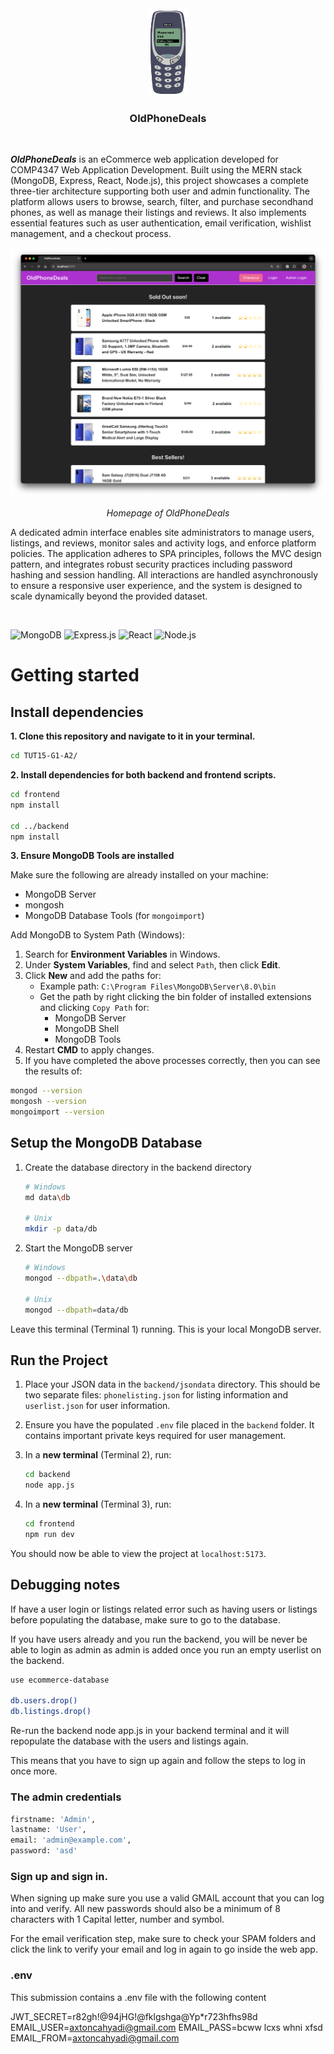 <br />
<div align="center">
    <img src="frontend/public/nokia.png" alt="Logo" width="60">
    <h3 align="center">OldPhoneDeals</h3>
</div>

<br />

**_OldPhoneDeals_** is an eCommerce web application developed for COMP4347 Web Application Development. Built using the MERN stack (MongoDB, Express, React, Node.js), this project showcases a complete three-tier architecture supporting both user and admin functionality. The platform allows users to browse, search, filter, and purchase secondhand phones, as well as manage their listings and reviews. It also implements essential features such as user authentication, email verification, wishlist management, and a checkout process.

<center>
  <img src="frontend/public/home.png" width="512">
  <p><em>Homepage of OldPhoneDeals</em></p>
</center>

A dedicated admin interface enables site administrators to manage users, listings, and reviews, monitor sales and activity logs, and enforce platform policies. The application adheres to SPA principles, follows the MVC design pattern, and integrates robust security practices including password hashing and session handling. All interactions are handled asynchronously to ensure a responsive user experience, and the system is designed to scale dynamically beyond the provided dataset.

<br>

![MongoDB](https://img.shields.io/badge/MongoDB-4EA94B?style=for-the-badge&logo=mongodb&logoColor=white)
![Express.js](https://img.shields.io/badge/Express%20js-000000?style=for-the-badge&logo=express&logoColor=white)
![React](https://img.shields.io/badge/React-20232A?style=for-the-badge&logo=react&logoColor=61DAFB)
![Node.js](https://img.shields.io/badge/Node%20js-339933?style=for-the-badge&logo=nodedotjs&logoColor=white)


# Getting started

## Install dependencies

**1. Clone this repository and navigate to it in your terminal.**

   ```bash
   cd TUT15-G1-A2/
   ```

**2. Install dependencies for both backend and frontend scripts.**
   ```bash
   cd frontend
   npm install

   cd ../backend
   npm install
   ```

**3. Ensure MongoDB Tools are installed**

   Make sure the following are already installed on your machine:
   - MongoDB Server
   - mongosh
   - MongoDB Database Tools (for `mongoimport`)

   Add MongoDB to System Path (Windows):
   1. Search for **Environment Variables** in Windows.
   2. Under **System Variables**, find and select `Path`, then click **Edit**.
   3. Click **New** and add the paths for:
      - Example path: `C:\Program Files\MongoDB\Server\8.0\bin`
      - Get the path by right clicking the bin folder of installed extensions and clicking `Copy Path` for:
         - MongoDB Server 
         - MongoDB Shell
         - MongoDB Tools
   4. Restart **CMD** to apply changes.
   5. If you have completed the above processes correctly, then you can see the results of:
   ```bash
   mongod --version
   mongosh --version
   mongoimport --version
   ```

## Setup the MongoDB Database

1. Create the database directory in the backend directory
   ```bash
   # Windows
   md data\db

   # Unix
   mkdir -p data/db
   ```

2. Start the MongoDB server
   ```bash
   # Windows
   mongod --dbpath=.\data\db

   # Unix
   mongod --dbpath=data/db
   ```

Leave this terminal (Terminal 1) running. This is your local MongoDB server.

## Run the Project

1. Place your JSON data in the `backend/jsondata` directory. This should be two separate files: `phonelisting.json` for listing information and `userlist.json` for user information.

2. Ensure you have the populated `.env` file placed in the `backend` folder. It contains important private keys required for user management.

3. In a **new terminal** (Terminal 2), run:
   ```bash
   cd backend
   node app.js
   ```

4. In a **new terminal** (Terminal 3), run:
   ```bash
   cd frontend
   npm run dev
   ```

You should now be able to view the project at ``localhost:5173``.

## Debugging notes 

If have a user login or listings related error such as having users or listings before populating the database, make sure to go to the database. 

If you have users already and you run the backend, you will be never be able to login as admin as admin is added once you run an empty userlist on the backend.

```bash
use ecommerce-database

db.users.drop()
db.listings.drop()
```

Re-run the backend node app.js in your backend terminal and it will repopulate the database with the users and listings again.

This means that you have to sign up again and follow the steps to log in once more.

### The admin credentials
   ```bash
   firstname: 'Admin',
   lastname: 'User',
   email: 'admin@example.com',
   password: 'asd'
   ```

### Sign up and sign in.

When signing up make sure you use a valid GMAIL account that you can log into and verify.
All new passwords should also be a minimum of 8 characters with 1 Capital letter, number and symbol.

For the email verification step, make sure to check your SPAM folders and click the link to verify your email and log in again to go inside the web app.

### .env

This submission contains a .env file with the following content 

JWT_SECRET=r82gh!@94jHG!@fklgshga@Yp*r723hfhs98d
EMAIL_USER=axtoncahyadi@gmail.com
EMAIL_PASS=bcww lcxs whni xfsd
EMAIL_FROM=axtoncahyadi@gmail.com

